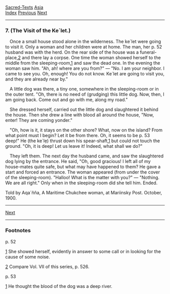 [Sacred-Texts](../../index) [Asia](../index)  
[Index](index) [Previous](cm08) [Next](cm10)

------------------------------------------------------------------------

### 7. (The Visit of the Ke´let.)

 Once a small house stood alone in the wilderness. The ke´let were going
to visit it. Only a woman and her children were at home. The man, her
<span id="page_52">p. 52</span> husband was with the herd. On the rear
side of the house was a funeral-place,<span
id="page_52_fr_2"></span>[2](#page_52_note_2) and there lay a corpse.
One time the woman showed herself to the middle from the
sleeping-room,<span id="page_52_fr_1"></span>[1](#page_52_note_1) and
saw the dead one. In the evening the woman saw him. "Ah, ah! where are
you from?" — "No. I am your neighbor. I came to see you. Oh, enough! You
do not know. Ke´let are going to visit you, and they are already near
by."

 A little dog was there, a tiny one, somewhere in the sleeping-room or
in the outer tent. "Oh, there is no need of (grudging) this little dog.
Now, then, I am going back. Come out and go with me, along my road."

 She dressed herself, carried out the little dog and slaughtered it
behind the house. Then she drew a line with blood all around the house,
"Now, enter! They are coming yonder."

 "Oh, how is it, it stays on the other shore? What, now on the island?
From what point must I begin? Let it be from there. Oh, it seems to be
<span id="page_53">p. 53</span> deep!" He (the ke´lẹ) thrust down his
spear-shaft,<span id="page_53_fr_1"></span>[1](#page_53_note_1) but
could not touch the ground. "Oh, it is deep! Let us leave it! Indeed,
what shall we do?"

 They left them. The next day the husband came, and saw the slaughtered
dog lying by the entrance. He said, "Oh, good gracious! I left all of my
house-mates quite safe, but what may have happened to them? He gave a
start and forced an entrance. The woman appeared (from under the cover
of the sleeping-room). "Halloo! What is the matter with you?" —
"Nothing. We are all right." Only when in the sleeping-room did she tell
him. Ended.

<span class="small">Told by Aqa´ñña, A Maritime Chukchee woman, at
Mariinsky Post. October, 1900.</span>

------------------------------------------------------------------------

[Next](cm10)

------------------------------------------------------------------------

### Footnotes

<span id="footnotes_page_52">p. 52</span>

<span id="page_52_note_1"></span>[1](#page_52_fr_1) She showed herself,
evidently in answer to some call or in looking for the cause of some
noise.

<span id="page_52_note_2"></span>[2](#page_52_fr_2) Compare Vol. VII of
this series, p. 526.

<span id="footnotes_page_53">p. 53</span>

<span id="page_53_note_1"></span>[1](#page_53_fr_1) He thought the blood
of the dog was a deep river.

 

 

 

 

 

 

 

 

 

 

 

 

 

 

 
